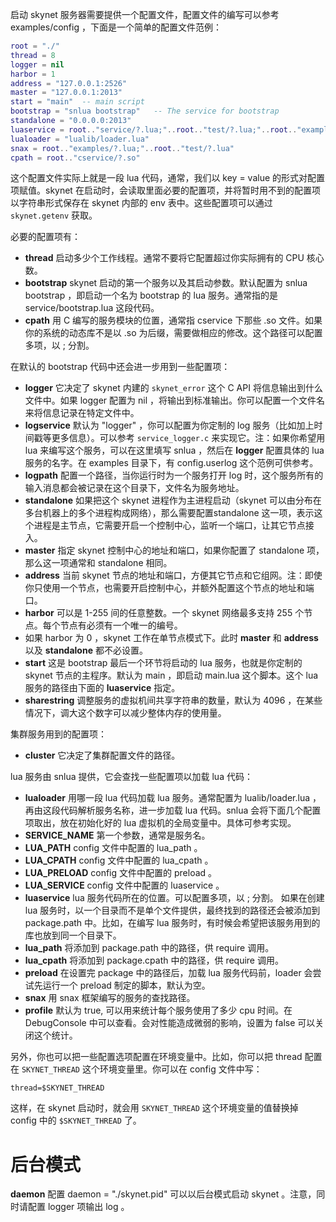 启动 skynet 服务器需要提供一个配置文件，配置文件的编写可以参考 examples/config ，下面是一个简单的配置文件范例：

```lua
root = "./"
thread = 8
logger = nil
harbor = 1
address = "127.0.0.1:2526"
master = "127.0.0.1:2013"
start = "main"	-- main script
bootstrap = "snlua bootstrap"	-- The service for bootstrap
standalone = "0.0.0.0:2013"
luaservice = root.."service/?.lua;"..root.."test/?.lua;"..root.."examples/?.lua"
lualoader = "lualib/loader.lua"
snax = root.."examples/?.lua;"..root.."test/?.lua"
cpath = root.."cservice/?.so"
```

这个配置文件实际上就是一段 lua 代码，通常，我们以 key = value 的形式对配置项赋值。skynet 在启动时，会读取里面必要的配置项，并将暂时用不到的配置项以字符串形式保存在 skynet 内部的 env 表中。这些配置项可以通过 `skynet.getenv` 获取。

必要的配置项有：

* **thread** 启动多少个工作线程。通常不要将它配置超过你实际拥有的 CPU 核心数。
* **bootstrap** skynet 启动的第一个服务以及其启动参数。默认配置为 snlua bootstrap ，即启动一个名为 bootstrap 的 lua 服务。通常指的是 service/bootstrap.lua 这段代码。
* **cpath** 用 C 编写的服务模块的位置，通常指 cservice 下那些 .so 文件。如果你的系统的动态库不是以 .so 为后缀，需要做相应的修改。这个路径可以配置多项，以 ; 分割。

在默认的 bootstrap 代码中还会进一步用到一些配置项：

* **logger** 它决定了 skynet 内建的 `skynet_error` 这个 C API 将信息输出到什么文件中。如果 logger 配置为 nil ，将输出到标准输出。你可以配置一个文件名来将信息记录在特定文件中。
* **logservice** 默认为 "logger" ，你可以配置为你定制的 log 服务（比如加上时间戳等更多信息）。可以参考 `service_logger.c` 来实现它。注：如果你希望用 lua 来编写这个服务，可以在这里填写 snlua ，然后在 **logger** 配置具体的 lua 服务的名字。在 examples 目录下，有 config.userlog 这个范例可供参考。
* **logpath** 配置一个路径，当你运行时为一个服务打开 log 时，这个服务所有的输入消息都会被记录在这个目录下，文件名为服务地址。
* **standalone** 如果把这个 skynet 进程作为主进程启动（skynet 可以由分布在多台机器上的多个进程构成网络），那么需要配置standalone 这一项，表示这个进程是主节点，它需要开启一个控制中心，监听一个端口，让其它节点接入。
* **master** 指定 skynet 控制中心的地址和端口，如果你配置了 standalone 项，那么这一项通常和 standalone 相同。
* **address** 当前 skynet 节点的地址和端口，方便其它节点和它组网。注：即使你只使用一个节点，也需要开启控制中心，并额外配置这个节点的地址和端口。
* **harbor** 可以是 1-255 间的任意整数。一个 skynet 网络最多支持 255 个节点。每个节点有必须有一个唯一的编号。
* 如果 harbor 为 0 ，skynet 工作在单节点模式下。此时 **master** 和 **address** 以及 **standalone** 都不必设置。
* **start** 这是 bootstrap 最后一个环节将启动的 lua 服务，也就是你定制的 skynet 节点的主程序。默认为 main ，即启动 main.lua 这个脚本。这个 lua 服务的路径由下面的 **luaservice** 指定。
* **sharestring** 调整服务的虚拟机间共享字符串的数量，默认为 4096 ，在某些情况下，调大这个数字可以减少整体内存的使用量。

集群服务用到的配置项：
* **cluster** 它决定了集群配置文件的路径。

lua 服务由 snlua 提供，它会查找一些配置项以加载 lua 代码：

* **lualoader** 用哪一段 lua 代码加载 lua 服务。通常配置为 lualib/loader.lua ，再由这段代码解析服务名称，进一步加载 lua 代码。snlua 会将下面几个配置项取出，放在初始化好的 lua 虚拟机的全局变量中。具体可参考实现。
 * **SERVICE_NAME** 第一个参数，通常是服务名。
 * **LUA_PATH** config 文件中配置的 lua_path 。
 * **LUA_CPATH** config 文件中配置的 lua_cpath 。
 * **LUA_PRELOAD** config 文件中配置的 preload 。
 * **LUA_SERVICE** config 文件中配置的 luaservice 。
* **luaservice** lua 服务代码所在的位置。可以配置多项，以 ; 分割。
如果在创建 lua 服务时，以一个目录而不是单个文件提供，最终找到的路径还会被添加到 package.path 中。比如，在编写 lua 服务时，有时候会希望把该服务用到的库也放到同一个目录下。
* **lua_path** 将添加到 package.path 中的路径，供 require 调用。
* **lua_cpath** 将添加到 package.cpath 中的路径，供 require 调用。
* **preload** 在设置完 package 中的路径后，加载 lua 服务代码前，loader 会尝试先运行一个 preload 制定的脚本，默认为空。
* **snax** 用 snax 框架编写的服务的查找路径。
* **profile** 默认为 true, 可以用来统计每个服务使用了多少 cpu 时间。在 DebugConsole 中可以查看。会对性能造成微弱的影响，设置为 false 可以关闭这个统计。

另外，你也可以把一些配置选项配置在环境变量中。比如，你可以把 thread 配置在 `SKYNET_THREAD` 这个环境变量里。你可以在 config 文件中写：
```
thread=$SKYNET_THREAD
```
这样，在 skynet 启动时，就会用 `SKYNET_THREAD` 这个环境变量的值替换掉 config 中的 `$SKYNET_THREAD` 了。

后台模式
=======

**daemon** 配置 daemon = "./skynet.pid" 可以以后台模式启动 skynet 。注意，同时请配置 logger 项输出 log 。